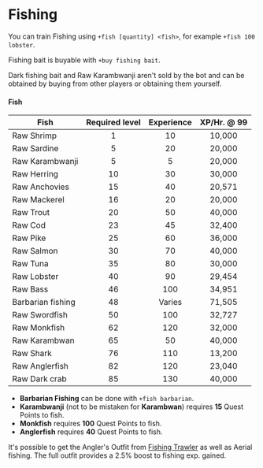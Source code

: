 # Fishing

You can train Fishing using `+fish [quantity] <fish>`, for example `+fish 100 lobster`.

Fishing bait is buyable with `+buy fishing bait`.

Dark fishing bait and Raw Karambwanji aren't sold by the bot and can be obtained by buying from other players or obtaining them yourself.

#### Fish

| **Fish**          | **Required level** | Experience | XP/Hr. @ 99 |
| ----------------- | :----------------: | :--------: | :---------: |
| Raw Shrimp        |          1         |     10     |    10,000   |
| Raw Sardine       |          5         |     20     |    20,000   |
| Raw Karambwanji   |          5         |      5     |    20,000   |
| Raw Herring       |         10         |     30     |    30,000   |
| Raw Anchovies     |         15         |     40     |    20,571   |
| Raw Mackerel      |         16         |     20     |    20,000   |
| Raw Trout         |         20         |     50     |    40,000   |
| Raw Cod           |         23         |     45     |    32,400   |
| Raw Pike          |         25         |     60     |    36,000   |
| Raw Salmon        |         30         |     70     |    40,000   |
| Raw Tuna          |         35         |     80     |    30,000   |
| Raw Lobster       |         40         |     90     |    29,454   |
| Raw Bass          |         46         |     100    |    34,951   |
| Barbarian fishing |         48         |   Varies   |    71,505   |
| Raw Swordfish     |         50         |     100    |    32,727   |
| Raw Monkfish      |         62         |     120    |    32,000   |
| Raw Karambwan     |         65         |     50     |    40,000   |
| Raw Shark         |         76         |     110    |    13,200   |
| Raw Anglerfish    |         82         |     120    |    23,040   |
| Raw Dark crab     |         85         |     130    |    40,000   |

* **Barbarian Fishing** can be done with `+fish barbarian`.
* **Karambwanji** (not to be mistaken for **Karambwan**) requires **15** Quest Points to fish.
* **Monkfish** requires **100** Quest Points to fish.
* **Anglerfish** requires **40** Quest Points to fish.

It's possible to get the Angler's Outfit from [Fishing Trawler](fishing-trawler.md) as well as Aerial fishing. The full outfit provides a 2.5% boost to fishing exp. gained.
